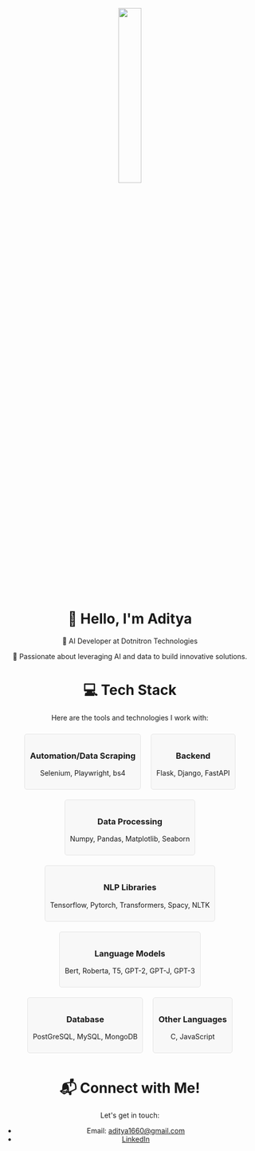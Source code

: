 <p align="center">
  <img src="https://media.giphy.com/media/MeJgB3yMMwIaHmKD4z/giphy.gif" width="30%" height="30%">
</p>

<h1 align="center">👋 Hello, I'm Aditya</h1>

<p align="center">🚀 AI Developer at Dotnitron Technologies</p>

<p align="center">🌟 Passionate about leveraging AI and data to build innovative solutions.</p>

<h1 align="center">💻 Tech Stack</h1>

<p align="center">Here are the tools and technologies I work with:</p>

<div align="center">
  <div style="display: flex; flex-wrap: wrap; justify-content: center;">
    <div style="margin: 10px; padding: 10px; border: 1px solid #e4e4e4; border-radius: 5px; background: #f8f8f8;">
      <h3>Automation/Data Scraping</h3>
      <p>Selenium, Playwright, bs4</p>
    </div>
    <div style="margin: 10px; padding: 10px; border: 1px solid #e4e4e4; border-radius: 5px; background: #f8f8f8;">
      <h3>Backend</h3>
      <p>Flask, Django, FastAPI</p>
    </div>
    <div style="margin: 10px; padding: 10px; border: 1px solid #e4e4e4; border-radius: 5px; background: #f8f8f8;">
      <h3>Data Processing</h3>
      <p>Numpy, Pandas, Matplotlib, Seaborn</p>
    </div>
    <div style="margin: 10px; padding: 10px; border: 1px solid #e4e4e4; border-radius: 5px; background: #f8f8f8;">
      <h3>NLP Libraries</h3>
      <p>Tensorflow, Pytorch, Transformers, Spacy, NLTK</p>
    </div>
    <div style="margin: 10px; padding: 10px; border: 1px solid #e4e4e4; border-radius: 5px; background: #f8f8f8;">
      <h3>Language Models</h3>
      <p>Bert, Roberta, T5, GPT-2, GPT-J, GPT-3</p>
    </div>
    <div style="margin: 10px; padding: 10px; border: 1px solid #e4e4e4; border-radius: 5px; background: #f8f8f8;">
      <h3>Database</h3>
      <p>PostGreSQL, MySQL, MongoDB</p>
    </div>
    <div style="margin: 10px; padding: 10px; border: 1px solid #e4e4e4; border-radius: 5px; background: #f8f8f8;">
      <h3>Other Languages</h3>
      <p>C, JavaScript</p>
    </div>
  </div>
</div>

<h1 align="center">📬 Connect with Me!</h1>

<p align="center">Let's get in touch:</p>

<div align="center">
  <ul>
    <li>Email: <a href="mailto:aditya1660@gmail.com">aditya1660@gmail.com</a></li>
    <li><a href="https://www.linkedin.com/in/aditya-gupta-b0ab111b6">LinkedIn</a></li>
  </ul>
</div>
